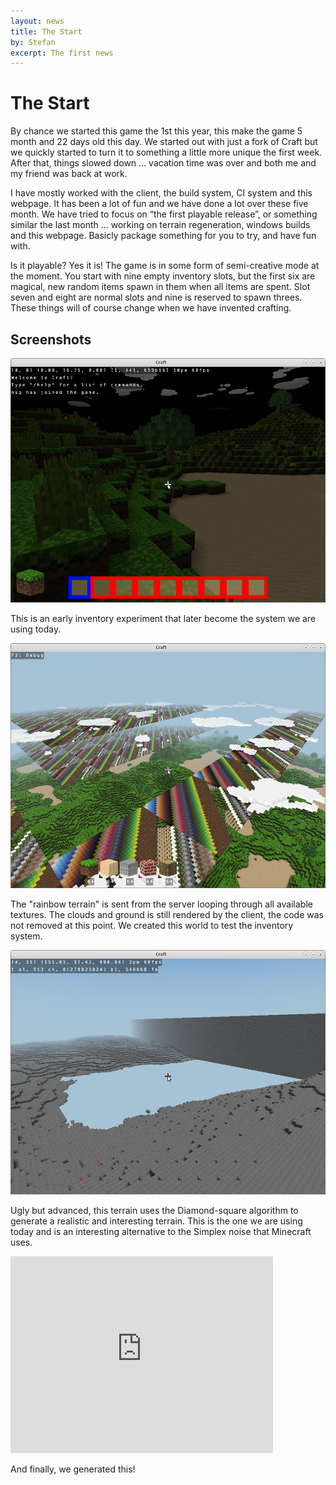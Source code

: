 ```yaml
---
layout: news
title: The Start
by: Stefan
excerpt: The first news
---
```


# The Start

By chance we started this game the 1st this year, this make the game 5 month and 22 days old this day. We started out with just a fork of Craft but we quickly started to turn it to something a little more unique the first week. After that, things slowed down … vacation time was over and both me and my friend was back at work.

I have mostly worked with the client, the build system, CI system and this webpage. It has been a lot of fun and we have done a lot over these five month. We have tried to focus on “the first playable release”, or something similar the last month … working on terrain regeneration, windows builds and this webpage. Basicly package something for you to try, and have fun with.

Is it playable? Yes it is! The game is in some form of semi-creative mode at the moment. You start with nine empty inventory slots, but the first six are magical, new random items spawn in them when all items are spent. Slot seven and eight are normal slots and nine is reserved to spawn threes. These things will of course change when we have invented crafting.

## Screenshots


![First inventory](/images/news/first-inventory.png)

<p class="image-with-caption">
This is an early inventory experiment that later become the system we are using today.
</p>

![Terrain Gen](/images/news/early-terrain-gen.png)

<p class="image-with-caption">
The "rainbow terrain" is sent from the server looping through all available textures. The clouds and ground is still rendered by the client, the code was not removed at this point. We created this world to test the inventory system.
</p>

![Terrain Gen](/images/news/terrain-gen-1.png)

<p class="image-with-caption">
Ugly but advanced, this terrain uses the Diamond-square algorithm to generate a realistic and interesting terrain. This is the one we are using today and is an interesting alternative to the Simplex noise that Minecraft uses.
</p>

<iframe width="420" height="315" src="https://www.youtube.com/embed/skhqitZ-lWw" frameborder="0" allowfullscreen></iframe>

<p class="image-with-caption">
And finally, we generated this!
</p>

